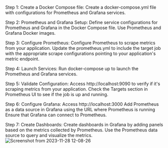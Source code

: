 Step 1: Create a Docker Compose file:
Create a docker-compose.yml file with configurations for Prometheus and Grafana services.

Step 2: Prometheus and Grafana Setup:
Define service configurations for Prometheus and Grafana in the Docker Compose file. Use Prometheus and Grafana Docker images.

Step 3: Configure Prometheus:
Configure Prometheus to scrape metrics from your application. Update the prometheus.yml to include the target job with the appropriate scrape configurations pointing to your application's metric endpoint.

Step 4: Launch Services:
Run docker-compose up to launch the Prometheus and Grafana services.

Step 5: Validate Configuration:
Access http://localhost:9090 to verify if it's scraping metrics from your application. Check the Targets section in Prometheus UI to see if the job is up and running.

Step 6: Configure Grafana:
Access http://localhost:3000
Add Prometheus as a data source in Grafana using the URL where Prometheus is running 
Ensure that Grafana can connect to Prometheus.

Step 7: Create Dashboards:
Create dashboards in Grafana by adding panels based on the metrics collected by Prometheus. Use the Prometheus data source to query and visualize the metrics.
![Screenshot from 2023-11-28 12-08-26](https://github.com/Geethanjali0225/prometheus-grafana/assets/134916336/b259b818-2c2d-499a-ad66-b84a5fd0ad20)
